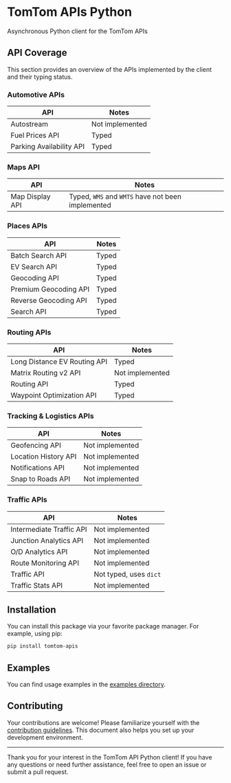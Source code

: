 # TomTom APIs Python

Asynchronous Python client for the TomTom APIs

## API Coverage

This section provides an overview of the APIs implemented by the client and their typing status.

### Automotive APIs

| API                      | Notes           |
| ------------------------ | --------------- |
| Autostream               | Not implemented |
| Fuel Prices API          | Typed           |
| Parking Availability API | Typed           |

### Maps API

| API             | Notes                                             |
| --------------- | ------------------------------------------------- |
| Map Display API | Typed, `WMS` and `WMTS` have not been implemented |

### Places APIs

| API                   | Notes |
| --------------------- | ----- |
| Batch Search API      | Typed |
| EV Search API         | Typed |
| Geocoding API         | Typed |
| Premium Geocoding API | Typed |
| Reverse Geocoding API | Typed |
| Search API            | Typed |

### Routing APIs

| API                          | Notes           |
| ---------------------------- | --------------- |
| Long Distance EV Routing API | Typed           |
| Matrix Routing v2 API        | Not implemented |
| Routing API                  | Typed           |
| Waypoint Optimization API    | Typed           |

### Tracking & Logistics APIs

| API                  | Notes           |
| -------------------- | --------------- |
| Geofencing API       | Not implemented |
| Location History API | Not implemented |
| Notifications API    | Not implemented |
| Snap to Roads API    | Not implemented |

### Traffic APIs

| API                      | Notes                  |
| ------------------------ | ---------------------- |
| Intermediate Traffic API | Not implemented        |
| Junction Analytics API   | Not implemented        |
| O/D Analytics API        | Not implemented        |
| Route Monitoring API     | Not implemented        |
| Traffic API              | Not typed, uses `dict` |
| Traffic Stats API        | Not implemented        |

## Installation

You can install this package via your favorite package manager. For example, using pip:

```sh
pip install tomtom-apis
```

## Examples

You can find usage examples in the [examples directory](examples).

## Contributing

Your contributions are welcome! Please familiarize yourself with the [contribution guidelines](CONTRIBUTING.md). This document also helps you set up your development environment.

---

Thank you for your interest in the TomTom API Python client! If you have any questions or need further assistance, feel free to open an issue or submit a pull request.
